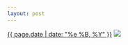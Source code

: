 ```yaml
---
layout: post
---
```


<p>
  <time><a href="/425">{{ page.date | date: "%e %B, %Y" }}</a></time>
  <a href="/425"><img src="{{ site.assets_url }}/425-640.jpg" srcset="{{ site.assets_url }}/425-1280.jpg 1280w, {{ site.assets_url }}/425-960.jpg 960w, {{ site.assets_url }}/425-640.jpg 640w, {{ site.assets_url }}/425-320.jpg 320w" sizes="(min-width: 700px) 50vw, calc(100vw - 2rem)" /></a>
</p>
